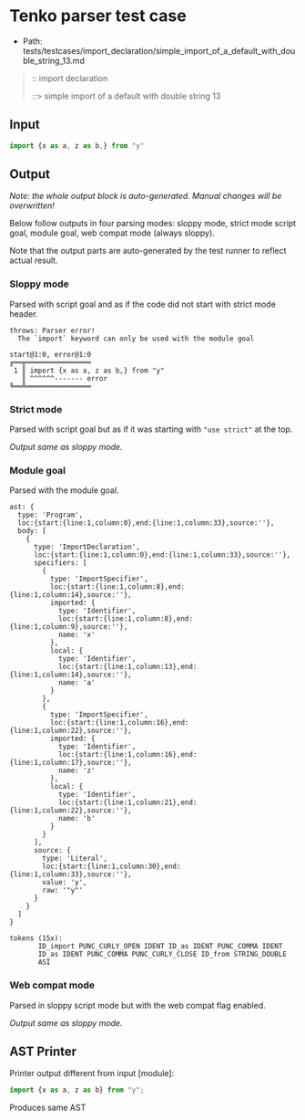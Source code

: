 # Tenko parser test case

- Path: tests/testcases/import_declaration/simple_import_of_a_default_with_double_string_13.md

> :: import declaration
>
> ::> simple import of a default with double string 13

## Input

`````js
import {x as a, z as b,} from "y"
`````

## Output

_Note: the whole output block is auto-generated. Manual changes will be overwritten!_

Below follow outputs in four parsing modes: sloppy mode, strict mode script goal, module goal, web compat mode (always sloppy).

Note that the output parts are auto-generated by the test runner to reflect actual result.

### Sloppy mode

Parsed with script goal and as if the code did not start with strict mode header.

`````
throws: Parser error!
  The `import` keyword can only be used with the module goal

start@1:0, error@1:0
╔══╦════════════════
 1 ║ import {x as a, z as b,} from "y"
   ║ ^^^^^^------- error
╚══╩════════════════

`````

### Strict mode

Parsed with script goal but as if it was starting with `"use strict"` at the top.

_Output same as sloppy mode._

### Module goal

Parsed with the module goal.

`````
ast: {
  type: 'Program',
  loc:{start:{line:1,column:0},end:{line:1,column:33},source:''},
  body: [
    {
      type: 'ImportDeclaration',
      loc:{start:{line:1,column:0},end:{line:1,column:33},source:''},
      specifiers: [
        {
          type: 'ImportSpecifier',
          loc:{start:{line:1,column:8},end:{line:1,column:14},source:''},
          imported: {
            type: 'Identifier',
            loc:{start:{line:1,column:8},end:{line:1,column:9},source:''},
            name: 'x'
          },
          local: {
            type: 'Identifier',
            loc:{start:{line:1,column:13},end:{line:1,column:14},source:''},
            name: 'a'
          }
        },
        {
          type: 'ImportSpecifier',
          loc:{start:{line:1,column:16},end:{line:1,column:22},source:''},
          imported: {
            type: 'Identifier',
            loc:{start:{line:1,column:16},end:{line:1,column:17},source:''},
            name: 'z'
          },
          local: {
            type: 'Identifier',
            loc:{start:{line:1,column:21},end:{line:1,column:22},source:''},
            name: 'b'
          }
        }
      ],
      source: {
        type: 'Literal',
        loc:{start:{line:1,column:30},end:{line:1,column:33},source:''},
        value: 'y',
        raw: '"y"'
      }
    }
  ]
}

tokens (15x):
       ID_import PUNC_CURLY_OPEN IDENT ID_as IDENT PUNC_COMMA IDENT
       ID_as IDENT PUNC_COMMA PUNC_CURLY_CLOSE ID_from STRING_DOUBLE
       ASI
`````


### Web compat mode

Parsed in sloppy script mode but with the web compat flag enabled.

_Output same as sloppy mode._

## AST Printer

Printer output different from input [module]:

````js
import {x as a, z as b} from "y";
````

Produces same AST
